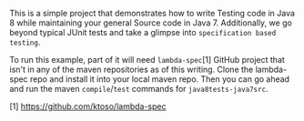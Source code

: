 This is a simple project that demonstrates how to write Testing code
in Java 8 while maintaining your general Source code in Java 7.
Additionally, we go beyond typical JUnit tests and take a glimpse into `specification based testing`.

To run this example, part of it will need `lambda-spec`[1] GitHub project that isn't in any of the maven repositories as of this writing.
Clone the lambda-spec repo and install it into your local maven repo. Then you can go ahead and run the maven `compile`/`test` commands for `java8tests-java7src`.

[1] https://github.com/ktoso/lambda-spec
